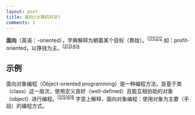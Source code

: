 ```yaml
---
layout: post
title: 面向(计算机科学)
comments: 1
---
```


**面向**（英语：-oriented），字典解释为朝着某个目标（靠拢）。<sup>[[1]][1]</sup><sup>[[2]][2]</sup> 如：profit-oriented，以挣钱为主。<sup>[[3]][3]</sup><sup>[[4]][4]</sup>

## 示例

面向对象编程（Object-oriented programming）是一种编程方法，是基于类（class）这一层次，使用定义良好（well-defined）且能互相协助的对象（object）进行编程。<sup>[[5]][5]</sup><sup>[[6]][6]</sup> 字意上解释，面向对象编程：使用对象为主要（手段）的编程方式。


[1]: https://www.merriam-webster.com/dictionary/oriented	"merriam-webster"
[2]: https://dictionary.cambridge.org/dictionary/english/oriented	"cambridge"
[3]: http://www.businessdictionary.com/definition/profit-orientation.html	"businessdictionary"
[4]: http://www.ichacha.net/profit-oriented.html"cambridge"	"查查字典"
[5]: https://isocpp.org/wiki/faq/big-picture#why-use-oo"	"isocpp.org"
[6]: https://www.oracle.com/java/technologies/oop.html"	"Object-Oriented Programming - oracle"
